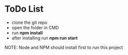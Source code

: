 
# ToDo List

- clone the git repo
- open the folder in CMD
- run **npm install**
- after installing run **npm run start**

NOTE: Node and NPM should install first to run this project


